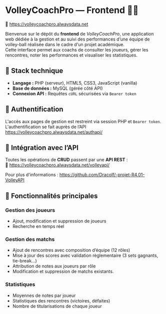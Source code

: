 # VolleyCoachPro — Frontend 🎯🏐
📍 https://volleycoachpro.alwaysdata.net

Bienvenue sur le dépôt du **frontend** de *VolleyCoachPro*, une application web dédiée à la gestion et au suivi des performances d’une équipe de volley-ball réalisée dans le cadre d'un projet académique.  
Cette interface permet aux coachs de consulter les joueurs, gérer les rencontres, noter les performances et visualiser les statistiques.

## 🧱 Stack technique

- **Langage :** PHP (serveur), HTML5, CSS3, JavaScript (vanilla)
- **Base de données :** MySQL (gérée côté API)
- **Connexion API :** Requêtes `cURL` sécurisées via `Bearer token`

## 🔐 Authentification

L'accès aux pages de gestion est restreint via session PHP et `Bearer token`.  
L'authentification se fait auprès de l’API https://volleycoachpro.alwaysdata.net/authapi/

## 🔗 Intégration avec l’API

Toutes les opérations de **CRUD** passent par une **API REST** :  
📍 https://volleycoachpro.alwaysdata.net/volleyapi/

Pour plus d'informations : https://github.com/Dracolf/-projet-R4.01-VolleyAPI

## 🧪 Fonctionnalités principales

### Gestion des joueurs
- Ajout, modification et suppression de joueurs
- Recherche en temps réel

### Gestion des matchs
- Ajout de rencontres avec composition d’équipe (12 rôles)
- Mise à jour des scores avec validation règlementaire (3 sets gagnants, tie-break…)
- Attribution de notes aux joueurs par rôle
- Modification et suppression de matchs existants.

### Statistiques
- Moyennes de notes par joueur
- Statistiques des rencontres (victoires, défaites)
- Nombre de titularisations de chaque joueur


